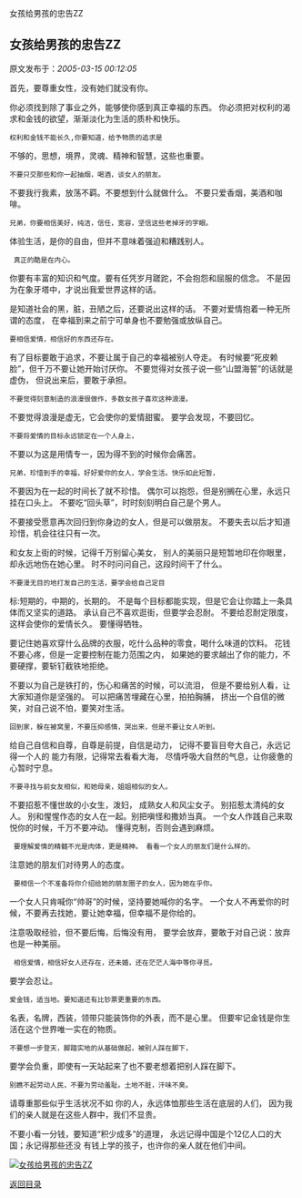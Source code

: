 女孩给男孩的忠告ZZ
## 女孩给男孩的忠告ZZ

 原文发布于：*2005-03-15 00:12:05*

   首先，要尊重女性，没有她们就没有你。

你必须找到除了事业之外，能够使你感到真正幸福的东西。 你必须把对权利的渴求和金钱的欲望，渐渐淡化为生活的质朴和快乐。

    权利和金钱不能长久,你要知道，给予物质的追求是
不够的，思想，境界，灵魂、精神和智慧，这些也重要。

    不要只交那些和你一起抽烟，喝酒，谈女人的朋友。
不要我行我素，放荡不羁。不要想到什么就做什么。 不要只爱香烟，美酒和咖啡。

    兄弟，你要相信美好，纯洁，信任，宽容，坚信这些老掉牙的字眼。
体验生活，是你的自由，但并不意味着强迫和糟践别人。

     真正的酷是在内心。
你要有丰富的知识和气度。要有任凭岁月蹉跎，不会抱怨和屈服的信念。 不是因为在象牙塔中，才说出我爱世界这样的话。

是知道社会的黑，脏，丑陋之后，还要说出这样的话。 不要对爱情抱着一种无所谓的态度，
在幸福到来之前宁可单身也不要勉强或放纵自己。

    要相信爱情，相信好的东西还存在。
有了目标要敢于追求，不要让属于自己的幸福被别人夺走。 有时候要“死皮赖脸”，但千万不要让她开始讨厌你。
不要觉得对女孩子说一些“山盟海誓”的话就是虚伪， 但说出来后，要敢于承担。

    不要觉得刻意制造的浪漫很做作，多数女孩子喜欢这种浪漫。
不要觉得浪漫是虚无，它会使你的爱情甜蜜。 要学会发现，不要回忆。

    不要将爱情的目标永远锁定在一个人身上，
不要以为这是用情专一，因为得不到的时候你会痛苦。

    兄弟，珍惜到手的幸福，好好爱你的女人，学会生活。快乐如此短暂，
不要因为在一起的时间长了就不珍惜。 偶尔可以抱怨，但是别搁在心里，永远只挂在口头上。
不要吃“回头草”，时时刻刻明白自己是个男人。

不要接受愿意再次回归到你身边的女人，但是可以做朋友。 不要失去以后才知道珍惜，机会往往只有一次。

和女友上街的时候，记得千万别留心美女， 别人的美丽只是短暂地印在你眼里，却永远地伤在她心里。
时不时问问自己，这段时间干了什么。

    不要漫无目的地打发自己的生活，要学会给自己定目
标&#58;短期的，中期的，长期的。 不是每个目标都能实现，但是它会让你踏上一条具体而又坚实的道路。
承认自己不喜欢逛街，但要学会忍耐。 不要给忍耐定限度，这样会使你的爱情长久。 要懂得牺牲。

要记住她喜欢穿什么品牌的衣服，吃什么品种的零食，喝什么味道的饮料。 花钱不要心疼，但是一定要控制在能力范围之内，
如果她的要求越出了你的能力，不要硬撑，要斩钉截铁地拒绝。

不要以为自己是铁打的，伤心和痛苦的时候，可以流泪， 但是不要给别人看，让大家知道你是坚强的。 可以把痛苦埋藏在心里，拍拍胸脯，
挤出一个自信的微笑，对自己说不怕，要笑对生活。

    回到家，躲在被窝里，不要压抑感情，哭出来，但是不要让女人听到。
给自己自信和自尊，自尊是前提，自信是动力， 记得不要盲目夸大自己，永远记得一个人的 能力有限，记得常去看看大海，
尽情呼吸大自然的气息，让你疲惫的心暂时宁息。

    不要寻找与前女友相似，和她母亲，姐姐相似的女人。
不要招惹不懂世故的小女生，泼妇， 成熟女人和风尘女子。 别招惹太清纯的女人。 别和惺惺作态的女人在一起。别把嗔怪和撒娇当真。
一个女人作践自己来取悦你的时候，千万不要冲动。 懂得克制，否则会遇到麻烦。

     要理解爱情的精髓不光是肉体，更是精神。 看看一个女人的朋友们是什么样的，
注意她的朋友们对待男人的态度。

     要相信一个不准备将你介绍给她的朋友圈子的女人，因为她在乎你。
一个女人只肯喊你“帅哥”的时候，坚持要她喊你的名字。 一个女人不再爱你的时候，不要再去找她，要让她幸福，但幸福不是你给的。

注意吸取经验，但不要后悔，后悔没有用， 要学会放弃，要敢于对自己说：放弃也是一种美丽。

     相信爱情，相信好女人还存在，还未婚，还在茫茫人海中等你寻觅。
要学会忍让。

    爱金钱，适当地。要知道还有比钞票更重要的东西。
名表，名牌，西装，领带只能装饰你的外表，而不是心里。 但要牢记金钱是你生活在这个世界唯一实在的物质。

    不要想一步登天，脚踏实地的从基础做起，被别人踩在脚下，
要学会负重，即使有一天站起来了也不要老想着把别人踩在脚下。

    别瞧不起劳动人民，不要为劳动羞耻。土地不脏，汗味不臭。
请尊重那些似乎生活状况不如 你的人，永远体恤那些生活在底层的人们， 因为我们的亲人就是在这些人群中，我们不显贵。

不要小看一分钱，要知道“积少成多”的道理， 永远记得中国是个12亿人口的大国；永记得那些还没
有钱上学的孩子，也许你的亲人就在他们中间。

[![女孩给男孩的忠告ZZ](http://s8.sinaimg.cn/middle/6983393849da9955f2497&amp;690)](http://s8.sinaimg.cn/middle/6983393849da995c72507&amp;690)

[返回目录](index.html)
